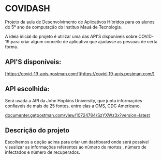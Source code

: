 # COVIDASH

Projeto da aula de Desenvolvimento de Aplicativos Híbridos para os alunos do 5º ano de computação do Instituo Mauá de Tecnologia.

A ideia inicial do projeto é utilizar uma das API'S disponíveis sobre COVID-19 para criar algum conceito de aplicativo que ajudasse as pessoas de certa forma. 

## API'S disponíveis:
[https://covid-19-apis.postman.com/](https://covid-19-apis.postman.com/)

## API escolhida:

Será usada a API da John Hopkins University, que junta informações confiaveis de mais de 25 fontes, entre elas a OMS, CDC Americano.

[documenter.getpostman.com/view/10724784/SzYXWz3x?version=latest](https://documenter.getpostman.com/view/10724784/SzYXWz3x?version=latest)

## Descrição do projeto

Escolhemos a opção acima para criar um dashboard onde será possível visualizar as informações referentes ao número de mortes , número de infectados e número de recuperados. 


